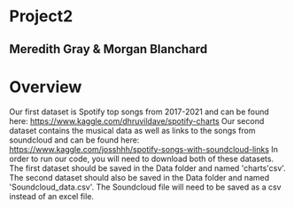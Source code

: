 # Project2
## Meredith Gray & Morgan Blanchard
# Overview
Our first dataset is Spotify top songs from 2017-2021 and can be found here: https://www.kaggle.com/dhruvildave/spotify-charts
Our second dataset contains the musical data as well as links to the songs from soundcloud and can be found here: https://www.kaggle.com/josshhh/spotify-songs-with-soundcloud-links
In order to run our code, you will need to download both of these datasets. The first dataset should be saved in the Data folder and named 'charts'csv'. The second dataset should also be saved in the Data folder and named 'Soundcloud_data.csv'. The Soundcloud file will need to be saved as a csv instead of an excel file.

